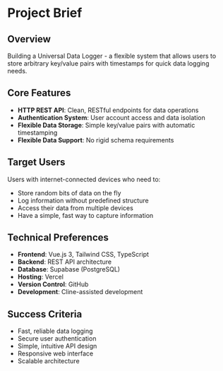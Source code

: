 # Project Brief

## Overview

Building a Universal Data Logger - a flexible system that allows users to store arbitrary key/value pairs with timestamps for quick data logging needs.

## Core Features

- **HTTP REST API**: Clean, RESTful endpoints for data operations
- **Authentication System**: User account access and data isolation
- **Flexible Data Storage**: Simple key/value pairs with automatic timestamping
- **Flexible Data Support**: No rigid schema requirements

## Target Users

Users with internet-connected devices who need to:
- Store random bits of data on the fly
- Log information without predefined structure
- Access their data from multiple devices
- Have a simple, fast way to capture information

## Technical Preferences

- **Frontend**: Vue.js 3, Tailwind CSS, TypeScript
- **Backend**: REST API architecture
- **Database**: Supabase (PostgreSQL)
- **Hosting**: Vercel
- **Version Control**: GitHub
- **Development**: Cline-assisted development

## Success Criteria

- Fast, reliable data logging
- Secure user authentication
- Simple, intuitive API design
- Responsive web interface
- Scalable architecture
